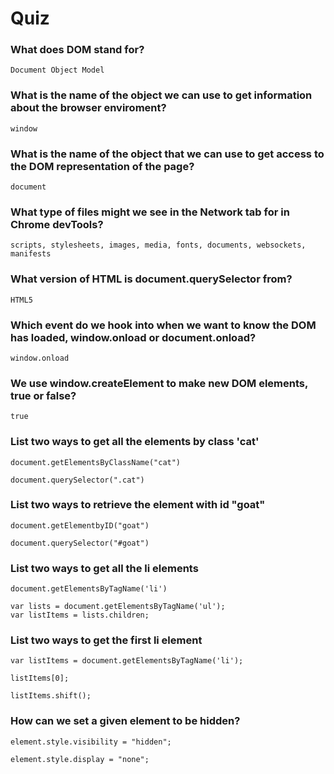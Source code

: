 # Quiz

### What does DOM stand for?    
```
Document Object Model
```
### What is the name of the object we can use to get information about the browser enviroment? 
```
window
```
### What is the name of the object that we can use to get access to the DOM representation of the page? 
```
document
```
### What type of files might we see in the Network tab for in Chrome devTools?
```
scripts, stylesheets, images, media, fonts, documents, websockets, manifests
```
### What version of HTML is document.querySelector from? 
```
HTML5
```
### Which event do we hook into when we want to know the DOM has loaded, window.onload or document.onload? 
```
window.onload
```
### We use window.createElement to make new DOM elements, true or false? 
```
true
```
### List two ways to get all the elements by class 'cat'
```
document.getElementsByClassName("cat")

document.querySelector(".cat")
```
### List two ways to retrieve the element with id "goat"
```
document.getElementbyID("goat")

document.querySelector("#goat")
```
### List two ways to get all the li elements
```
document.getElementsByTagName('li')

var lists = document.getElementsByTagName('ul');    
var listItems = lists.children;
```
### List two ways to get the first li element
```
var listItems = document.getElementsByTagName('li');

listItems[0];

listItems.shift();
```
### How can we set a given element to be hidden?
```
element.style.visibility = "hidden";

element.style.display = "none";


